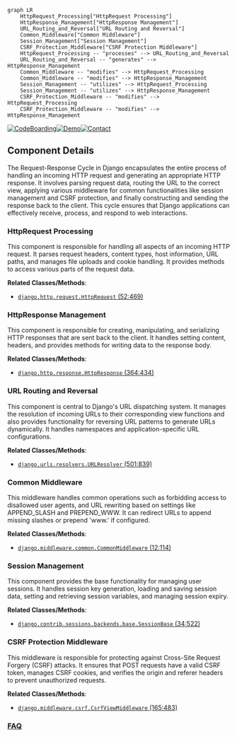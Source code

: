 ```mermaid
graph LR
    HttpRequest_Processing["HttpRequest Processing"]
    HttpResponse_Management["HttpResponse Management"]
    URL_Routing_and_Reversal["URL Routing and Reversal"]
    Common_Middleware["Common Middleware"]
    Session_Management["Session Management"]
    CSRF_Protection_Middleware["CSRF Protection Middleware"]
    HttpRequest_Processing -- "processes" --> URL_Routing_and_Reversal
    URL_Routing_and_Reversal -- "generates" --> HttpResponse_Management
    Common_Middleware -- "modifies" --> HttpRequest_Processing
    Common_Middleware -- "modifies" --> HttpResponse_Management
    Session_Management -- "utilizes" --> HttpRequest_Processing
    Session_Management -- "utilizes" --> HttpResponse_Management
    CSRF_Protection_Middleware -- "modifies" --> HttpRequest_Processing
    CSRF_Protection_Middleware -- "modifies" --> HttpResponse_Management
```
[![CodeBoarding](https://img.shields.io/badge/Generated%20by-CodeBoarding-9cf?style=flat-square)](https://github.com/CodeBoarding/GeneratedOnBoardings)[![Demo](https://img.shields.io/badge/Try%20our-Demo-blue?style=flat-square)](https://www.codeboarding.org/demo)[![Contact](https://img.shields.io/badge/Contact%20us%20-%20contact@codeboarding.org-lightgrey?style=flat-square)](mailto:contact@codeboarding.org)

## Component Details

The Request-Response Cycle in Django encapsulates the entire process of handling an incoming HTTP request and generating an appropriate HTTP response. It involves parsing request data, routing the URL to the correct view, applying various middleware for common functionalities like session management and CSRF protection, and finally constructing and sending the response back to the client. This cycle ensures that Django applications can effectively receive, process, and respond to web interactions.

### HttpRequest Processing
This component is responsible for handling all aspects of an incoming HTTP request. It parses request headers, content types, host information, URL paths, and manages file uploads and cookie handling. It provides methods to access various parts of the request data.


**Related Classes/Methods**:

- <a href="https://github.com/django/django/blob/master/django/http/request.py#L52-L469" target="_blank" rel="noopener noreferrer">`django.http.request.HttpRequest` (52:469)</a>


### HttpResponse Management
This component is responsible for creating, manipulating, and serializing HTTP responses that are sent back to the client. It handles setting content, headers, and provides methods for writing data to the response body.


**Related Classes/Methods**:

- <a href="https://github.com/django/django/blob/master/django/http/response.py#L364-L434" target="_blank" rel="noopener noreferrer">`django.http.response.HttpResponse` (364:434)</a>


### URL Routing and Reversal
This component is central to Django's URL dispatching system. It manages the resolution of incoming URLs to their corresponding view functions and also provides functionality for reversing URL patterns to generate URLs dynamically. It handles namespaces and application-specific URL configurations.


**Related Classes/Methods**:

- <a href="https://github.com/django/django/blob/master/django/urls/resolvers.py#L501-L839" target="_blank" rel="noopener noreferrer">`django.urls.resolvers.URLResolver` (501:839)</a>


### Common Middleware
This middleware handles common operations such as forbidding access to disallowed user agents, and URL rewriting based on settings like APPEND_SLASH and PREPEND_WWW. It can redirect URLs to append missing slashes or prepend 'www.' if configured.


**Related Classes/Methods**:

- <a href="https://github.com/django/django/blob/master/django/middleware/common.py#L12-L114" target="_blank" rel="noopener noreferrer">`django.middleware.common.CommonMiddleware` (12:114)</a>


### Session Management
This component provides the base functionality for managing user sessions. It handles session key generation, loading and saving session data, setting and retrieving session variables, and managing session expiry.


**Related Classes/Methods**:

- <a href="https://github.com/django/django/blob/master/django/contrib/sessions/backends/base.py#L34-L522" target="_blank" rel="noopener noreferrer">`django.contrib.sessions.backends.base.SessionBase` (34:522)</a>


### CSRF Protection Middleware
This middleware is responsible for protecting against Cross-Site Request Forgery (CSRF) attacks. It ensures that POST requests have a valid CSRF token, manages CSRF cookies, and verifies the origin and referer headers to prevent unauthorized requests.


**Related Classes/Methods**:

- <a href="https://github.com/django/django/blob/master/django/middleware/csrf.py#L165-L483" target="_blank" rel="noopener noreferrer">`django.middleware.csrf.CsrfViewMiddleware` (165:483)</a>




### [FAQ](https://github.com/CodeBoarding/GeneratedOnBoardings/tree/main?tab=readme-ov-file#faq)